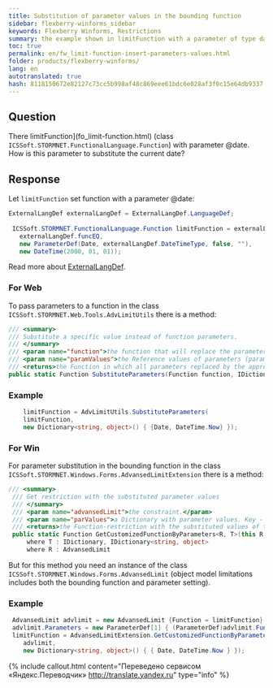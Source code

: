 ```yaml
--- 
title: Substitution of parameter values in the bounding function 
sidebar: flexberry-winforms_sidebar 
keywords: Flexberry Winforms, Restrictions 
summary: the example shown in limitFunction with a parameter of type date to insert the value of this parameter is the current date 
toc: true 
permalink: en/fw_limit-function-insert-parameters-values.html 
folder: products/flexberry-winforms/ 
lang: en 
autotranslated: true 
hash: 8118150672e82127c73cc5b998af48c869eee61bdc6e028af3f0c15e64db9337 
--- 
```


## Question 
There limitFunction](fo_limit-function.html) (class `ICSSoft.STORMNET.FunctionalLanguage.Function`) with parameter @date. How is this parameter to substitute the current date? 

## Response 
Let `limitFunction` set function with a parameter @date: 
```csharp 
ExternalLangDef externalLangDef = ExternalLangDef.LanguageDef;
 
 ICSSoft.STORMNET.FunctionalLanguage.Function limitFunction = externalLangDef.GetFunction(
   externalLangDef.funcEQ,
   new ParameterDef(Date, externalLangDef.DateTimeType, false, ""),
   new DateTime(2000, 01, 01));
``` 

Read more about [ExternalLangDef](fo_external-lang-def.html). 

### For Web 
To pass parameters to a function in the class `ICSSoft.STORMNET.Web.Tools.AdvLimitUtils` there is a method: 

```csharp 
/// <summary> 
/// Substitute a specific value instead of function parameters. 
/// </summary> 
/// <param name="function">the function that will replace the parameters.</param> 
/// <param name="paramValues">the Reference values of parameters (parameter name - value).</param> 
/// <returns>the Function in which all parameters replaced by the appropriate values.</returns> 
public static Function SubstituteParameters(Function function, IDictionary<string, object> paramValues)
``` 

### Example 

```csharp 
    limitFunction = AdvLimitUtils.SubstituteParameters(
    limitFunction,
    new Dictionary<string, object>() { {Date, DateTime.Now} });
``` 

### For Win 
For parameter substitution in the bounding function in the class `ICSSoft.STORMNET.Windows.Forms.AdvansedLimitExtension` there is a method: 
```csharp 
/// <summary> 
 /// Get restriction with the substituted parameter values 
 /// </summary> 
 /// <param name="advansedLimit">the constraint.</param> 
 /// <param name="parValues">a Dictionary with parameter values. Key - the parameter name</param> 
 /// <returns>the Function-restriction with the substituted values of the parameters</returns> 
 public static Function GetCustomizedFunctionByParameters<R, T>(this R advansedLimit, T parValues)
     where T : IDictionary, IDictionary<string, object>
     where R : AdvansedLimit
``` 

But for this method you need an instance of the class `ICSSoft.STORMNET.Windows.Forms.AdvansedLimit` (object model limitations includes both the bounding function and parameter setting). 

### Example 
```csharp 
 AdvansedLimit advlimit = new AdvansedLimit {Function = limitFunction};
 advlimit.Parameters = new ParameterDef[1] { (ParameterDef)advlimit.Function.Parameters[0] };
 limitFunction = AdvansedLimitExtension.GetCustomizedFunctionByParameters(
    advlimit,
    new Dictionary<string, object>() { { Date, DateTime.Now } });
``` 



{% include callout.html content="Переведено сервисом «Яндекс.Переводчик» <http://translate.yandex.ru>" type="info" %}